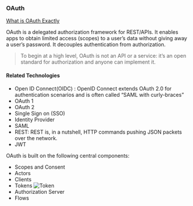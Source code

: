 ### OAuth
[What is OAuth Exactly](https://developer.okta.com/blog/2017/06/21/what-the-heck-is-oauth) 

OAuth is a delegated authorization framework for REST/APIs. It enables apps to obtain limited access (scopes) to a user’s data without giving away a user’s password. It decouples authentication from authorization.

> To begin at a high level, OAuth is not an API or a service: it’s an open standard for authorization and anyone can implement it.


#### Related Technologies 
- Open ID Connect(OIDC) : OpenID Connect extends OAuth 2.0 for authentication scenarios and is often called “SAML with curly-braces”
- OAuth 1
- OAuth 2
- Single Sign on (SSO)
- Identity Provider
- SAML
- REST: REST is, in a nutshell, HTTP commands pushing JSON packets over the network.
- JWT

OAuth is built on the following central components:

- Scopes and Consent
- Actors
- Clients
- Tokens
![Token](https://d33wubrfki0l68.cloudfront.net/ae5a3d0fc17cec4af40096e6f67b7b93d02dcdab/17da8/assets-jekyll/blog/oauth/authorization-server-99a4ad01368a4c8e407917358d4394d573a6c0e3c9fa10c01a59d1a54c4938cf.png)
- Authorization Server
- Flows
